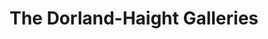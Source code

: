 ---
title: "The Dorland-Haight Galleries"
url: /milton/the-dorland-haight-galleries/
shop: Kunst
---
